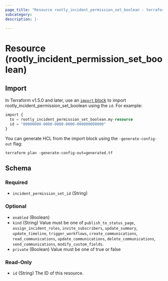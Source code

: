 ```yaml
---
page_title: "Resource rootly_incident_permission_set_boolean - terraform-provider-rootly"
subcategory:
description: |-
    
---
```


# Resource (rootly_incident_permission_set_boolean)





## Import

In Terraform v1.5.0 and later, use an [`import` block](https://developer.hashicorp.com/terraform/language/import) to import rootly_incident_permission_set_boolean using the `id`. For example:

```terraform
import {
  to = rootly_incident_permission_set_boolean.my-resource
  id = "00000000-0000-0000-0000-000000000000"
}
```

You can generate HCL from the import block using the `-generate-config-out` flag:

```console
terraform plan -generate-config-out=generated.tf
```

<!-- schema generated by tfplugindocs -->
## Schema

### Required

- `incident_permission_set_id` (String)

### Optional

- `enabled` (Boolean)
- `kind` (String) Value must be one of `publish_to_status_page`, `assign_incident_roles`, `invite_subscribers`, `update_summary`, `update_timeline`, `trigger_workflows`, `create_communications`, `read_communications`, `update_communications`, `delete_communications`, `send_communications`, `modify_custom_fields`.
- `private` (Boolean) Value must be one of true or false

### Read-Only

- `id` (String) The ID of this resource.
